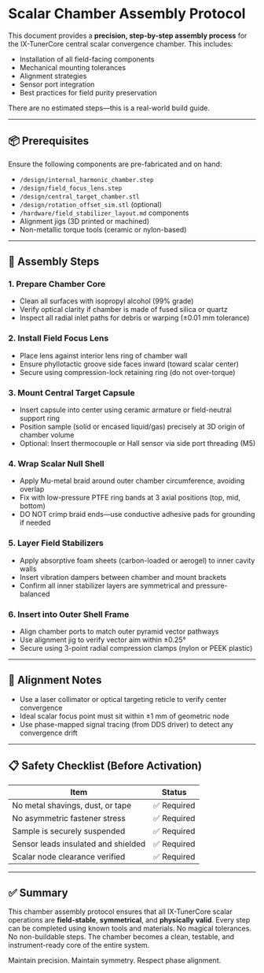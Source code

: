 # Scalar Chamber Assembly Protocol

This document provides a **precision, step-by-step assembly process** for the IX-TunerCore central scalar convergence chamber. This includes:

- Installation of all field-facing components  
- Mechanical mounting tolerances  
- Alignment strategies  
- Sensor port integration  
- Best practices for field purity preservation

There are no estimated steps—this is a real-world build guide.

---

## 📦 Prerequisites

Ensure the following components are pre-fabricated and on hand:
- `/design/internal_harmonic_chamber.step`  
- `/design/field_focus_lens.step`  
- `/design/central_target_chamber.stl`  
- `/design/rotation_offset_sim.stl` (optional)  
- `/hardware/field_stabilizer_layout.md` components  
- Alignment jigs (3D printed or machined)  
- Non-metallic torque tools (ceramic or nylon-based)

---

## 🧭 Assembly Steps

### 1. Prepare Chamber Core

- Clean all surfaces with isopropyl alcohol (99% grade)  
- Verify optical clarity if chamber is made of fused silica or quartz  
- Inspect all radial inlet paths for debris or warping (±0.01 mm tolerance)

### 2. Install Field Focus Lens

- Place lens against interior lens ring of chamber wall  
- Ensure phyllotactic groove side faces inward (toward scalar center)  
- Secure using compression-lock retaining ring (do not over-torque)

### 3. Mount Central Target Capsule

- Insert capsule into center using ceramic armature or field-neutral support ring  
- Position sample (solid or encased liquid/gas) precisely at 3D origin of chamber volume  
- Optional: Insert thermocouple or Hall sensor via side port threading (M5)

### 4. Wrap Scalar Null Shell

- Apply Mu-metal braid around outer chamber circumference, avoiding overlap  
- Fix with low-pressure PTFE ring bands at 3 axial positions (top, mid, bottom)  
- DO NOT crimp braid ends—use conductive adhesive pads for grounding if needed

### 5. Layer Field Stabilizers

- Apply absorptive foam sheets (carbon-loaded or aerogel) to inner cavity walls  
- Insert vibration dampers between chamber and mount brackets  
- Confirm all inner stabilizer layers are symmetrical and pressure-balanced

### 6. Insert into Outer Shell Frame

- Align chamber ports to match outer pyramid vector pathways  
- Use alignment jig to verify vector aim within ±0.25°  
- Secure using 3-point radial compression clamps (nylon or PEEK plastic)

---

## 🎯 Alignment Notes

- Use a laser collimator or optical targeting reticle to verify center convergence  
- Ideal scalar focus point must sit within ±1 mm of geometric node  
- Use phase-mapped signal tracing (from DDS driver) to detect any convergence drift

---

## 📋 Safety Checklist (Before Activation)

| Item                                 | Status       |
|--------------------------------------|--------------|
| No metal shavings, dust, or tape     | ✅ Required   |
| No asymmetric fastener stress        | ✅ Required   |
| Sample is securely suspended         | ✅ Required   |
| Sensor leads insulated and shielded  | ✅ Required   |
| Scalar node clearance verified       | ✅ Required   |

---

## ✅ Summary

This chamber assembly protocol ensures that all IX-TunerCore scalar operations are **field-stable**, **symmetrical**, and **physically valid**. Every step can be completed using known tools and materials. No magical tolerances. No non-buildable steps. The chamber becomes a clean, testable, and instrument-ready core of the entire system.

Maintain precision. Maintain symmetry. Respect phase alignment.
